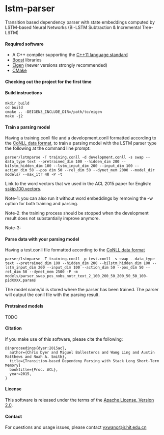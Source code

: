 # lstm-parser
Transition based dependency parser with state embeddings computed by LSTM-based Neural Networks (Bi-LSTM Subtraction & Incremental Tree-LSTM)

#### Required software

 * A C++ compiler supporting the [C++11 language standard](https://en.wikipedia.org/wiki/C%2B%2B11)
 * [Boost](http://www.boost.org/) libraries
 * [Eigen](http://eigen.tuxfamily.org) (newer versions strongly recommended)
 * [CMake](http://www.cmake.org/)

#### Checking out the project for the first time

#### Build instructions

    mkdir build
    cd build
    cmake .. -DEIGEN3_INCLUDE_DIR=/path/to/eigen
    make -j2

#### Train a parsing model

Having a training.conll file and a development.conll formatted according to the [CoNLL data format](http://ilk.uvt.nl/conll/#dataformat), to train a parsing model with the LSTM parser type the following at the command line prompt:

    parser/lstmparse -T training.conll -d development.conll -s swap --data_type text --pretrained_dim 100 --hidden_dim 200 --bilstm_hidden_dim 100 --lstm_input_dim 200 --input_dim 100 --action_dim 50 --pos_dim 50 --rel_dim 50 --dynet_mem 2000 --model_dir models/ --max_itr 40 -P -t
    
Link to the word vectors that we used in the ACL 2015 paper for English:  [sskip.100.vectors](https://drive.google.com/file/d/0B8nESzOdPhLsdWF2S1Ayb1RkTXc/view?usp=sharing).

Note-1: you can also run it without word embeddings by removing the -w option for both training and parsing.

Note-2: the training process should be stopped when the development result does not substantially improve anymore.

Note-3: 

#### Parse data with your parsing model

Having a test.conll file formatted according to the [CoNLL data format](http://ilk.uvt.nl/conll/#dataformat)

    parser/lstmparse -T training.conll -p test.conll -s swap --data_type text --pretrained_dim 100 --hidden_dim 200 --bilstm_hidden_dim 100 --lstm_input_dim 200 --input_dim 100 --action_dim 50 --pos_dim 50 --rel_dim 50 --dynet_mem 2500 -P -m models/parser_swap_pos_nobs_notr_text_2_100_200_50_200_50_50_100-pidXXXX.params

The model name/id is stored where the parser has been trained.
The parser will output the conll file with the parsing result.

#### Pretrained models

TODO

#### Citation

If you make use of this software, please cite the following:

    @inproceedings{dyer:2015acl,
      author={Chris Dyer and Miguel Ballesteros and Wang Ling and Austin Matthews and Noah A. Smith},
      title={Transition-based Dependeny Parsing with Stack Long Short-Term Memory}
      booktitle={Proc. ACL},
      year=2015,
    }

#### License

This software is released under the terms of the [Apache License, Version 2.0](http://www.apache.org/licenses/LICENSE-2.0).

#### Contact

For questions and usage issues, please contact yxwang@ir.hit.edu.cn

